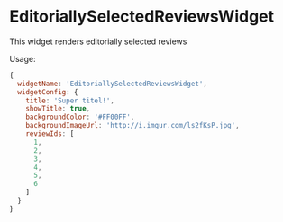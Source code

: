 # EditoriallySelectedReviewsWidget

This widget renders editorially selected reviews

Usage: 
```javascript
{
  widgetName: 'EditoriallySelectedReviewsWidget',
  widgetConfig: {
    title: 'Super titel!',
    showTitle: true,
    backgroundColor: '#FF00FF',
    backgroundImageUrl: 'http://i.imgur.com/ls2fKsP.jpg',
    reviewIds: [
      1,
      2,
      3,
      4,
      5,
      6
    ]
  }
}
```
